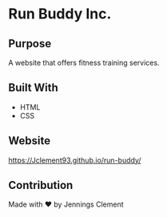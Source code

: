 # Run Buddy Inc.

## Purpose
A website that offers fitness training services.

## Built With
* HTML
* CSS

## Website
https://Jclement93.github.io/run-buddy/

## Contribution
Made with ❤️ by Jennings Clement
